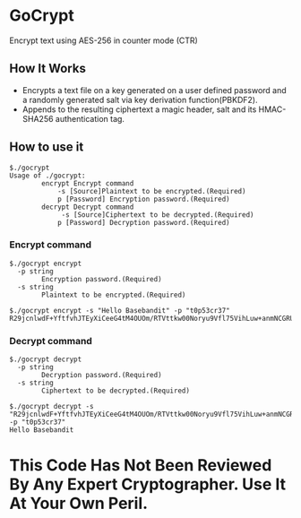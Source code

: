 # GoCrypt

Encrypt text using AES-256 in counter mode (CTR)

## How It Works

- Encrypts a text file on a key generated on a user defined password and a randomly generated salt via key derivation function(PBKDF2).
- Appends to the resulting ciphertext a magic header, salt and its HMAC-SHA256 authentication tag.

## How to use it

```
$./gocrypt
Usage of ./gocrypt:
		encrypt Encrypt command
			-s [Source]Plaintext to be encrypted.(Required)
			p [Password] Encryption password.(Required)
		decrypt Decrypt command
			 -s [Source]Ciphertext to be decrypted.(Required)
			p [Password] Decryption password.(Required)
```

### Encrypt command

```
$./gocrypt encrypt
  -p string
    	Encryption password.(Required)
  -s string
    	Plaintext to be encrypted.(Required)

$./gocrypt encrypt -s "Hello Basebandit" -p "t0p53cr37"
R29jcnlwdF+YftfvhJTEyXiCeeG4tM4OUOm/RTVttkw00Noryu9Vfl75VihLuw+anmNCGRUCl9WLZ4DlXFvoppIqhe3bvjnAWERcyL4qwPM=
```

### Decrypt command

```
$./gocrypt decrypt
  -p string
    	Decryption password.(Required)
  -s string
    	Ciphertext to be decrypted.(Required)

$./gocrypt decrypt -s "R29jcnlwdF+YftfvhJTEyXiCeeG4tM4OUOm/RTVttkw00Noryu9Vfl75VihLuw+anmNCGRUCl9WLZ4DlXFvoppIqhe3bvjnAWERcyL4qwPM=" -p "t0p53cr37"
Hello Basebandit
```

# This Code Has Not Been Reviewed By Any Expert Cryptographer. Use It At Your Own Peril.
